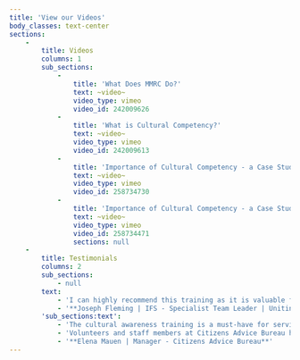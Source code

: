 ```yaml
---
title: 'View our Videos'
body_classes: text-center
sections:
    -
        title: Videos
        columns: 1
        sub_sections:
            -
                title: 'What Does MMRC Do?'
                text: ~video~
                video_type: vimeo
                video_id: 242009626
            -
                title: 'What is Cultural Competency?'
                text: ~video~
                video_type: vimeo
                video_id: 242009613
            -
                title: 'Importance of Cultural Competency - a Case Study'
                text: ~video~
                video_type: vimeo
                video_id: 258734730
            -
                title: 'Importance of Cultural Competency - a Case Study'
                text: ~video~
                video_type: vimeo
                video_id: 258734471
                sections: null
    -
        title: Testimonials
        columns: 2
        sub_sections:
            - null
        text:
            - 'I can highly recommend this training as it is valuable for anyone wanting to learn about working with different cultures. Thougly enjoyed the training as did our teams.'
            - '**Joseph Fleming | IFS - Specialist Team Leader | UnitingCare West**'
        'sub_sections:text':
            - 'The cultural awareness training is a must-have for service providers, the facilitator addressed complex issues in a simple way that was easy to understand. The knowledge gained in the first half of the session was really brought to life by the cultural advisors and their personal stories.'
            - 'Volunteers and staff members at Citizens Advice Bureau have thoroughly enjoyed the workshop and look forward to practicing their skills.'
            - '**Elena Mauen | Manager - Citizens Advice Bureau**'
---
```


